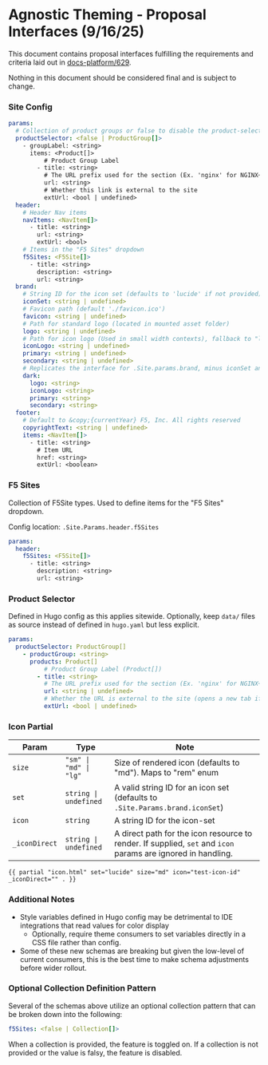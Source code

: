 # Agnostic Theming - Proposal Interfaces (9/16/25)

This document contains proposal interfaces fulfilling the requirements and criteria
laid out in [docs-platform/629](https://github.com/nginxinc/docs-platform/issues/620).

Nothing in this document should be considered final and is subject to change.

### Site Config

```yaml
params:
  # Collection of product groups or false to disable the product-selector
  productSelector: <false | ProductGroup[]> 
    - groupLabel: <string>
      items: <Product[]>
          # Product Group Label
        - title: <string>
          # The URL prefix used for the section (Ex. 'nginx' for NGINX+)
          url: <string>
          # Whether this link is external to the site
          extUrl: <bool | undefined>
  header:
    # Header Nav items
    navItems: <NavItem[]>
      - title: <string>
        url: <string>
        extUrl: <bool> 
    # Items in the "F5 Sites" dropdown
    f5Sites: <F5Site[]>
      - title: <string>
        description: <string>
        url: <string>
  brand:
    # String ID for the icon set (defaults to 'lucide' if not provided)
    iconSet: <string | undefined>
    # Favicon path (default './favicon.ico')
    favicon: <string | undefined>
    # Path for standard logo (located in mounted asset folder)
    logo: <string | undefined>
    # Path for icon logo (Used in small width contexts), fallback to "logo" if not defined
    iconLogo: <string | undefined>
    primary: <string | undefined>
    secondary: <string | undefined>
    # Replicates the interface for .Site.params.brand, minus iconSet and favicon
    dark:
      logo: <string>
      iconLogo: <string>
      primary: <string>
      secondary: <string>
  footer:
    # Default to &copy;{currentYear} F5, Inc. All rights reserved
    copyrightText: <string | undefined>
    items: <NavItem[]>
      - title: <string>
        # Item URL
        href: <string>
        extUrl: <boolean>

```

### F5 Sites

Collection of F5Site types. Used to define items for the "F5 Sites" dropdown.

Config location:  `.Site.Params.header.f5Sites`

```yaml
params:
  header:
    f5Sites: <F5Site[]>
      - title: <string>
        description: <string>
        url: <string>
```

### Product Selector

Defined in Hugo config as this applies sitewide. Optionally, keep `data/` files as source
instead of defined in `hugo.yaml` but less explicit.

```yaml
params:
  productSelector: ProductGroup[]
    - productGroup: <string>
      products: Product[]
          # Product Group Label (Product[])
        - title: <string>
          # The URL prefix used for the section (Ex. 'nginx' for NGINX+). Definition not required if extUrl
          url: <string | undefined>
          # Whether the URL is external to the site (opens a new tab if true)
          extUrl: <bool | undefined>
```

### Icon Partial

| Param         | Type                   | Note                                                                                                         |
|---------------|------------------------|--------------------------------------------------------------------------------------------------------------|
| `size`        | `"sm" \| "md" \| "lg"` | Size of rendered icon (defaults to "md"). Maps to "rem" enum                                                 |
| `set`         | `string \| undefined`  | A valid string ID for an icon set (defaults to `.Site.Params.brand.iconSet`)                                 |
| `icon`        | `string`               | A string ID for the icon-set                                                                                 |
| `_iconDirect` | `string \| undefined`  | A direct path for the icon resource to render. If supplied, `set` and `icon` params are ignored in handling. |

```go-template
{{ partial "icon.html" set="lucide" size="md" icon="test-icon-id" _iconDirect="" . }}
```

### Additional Notes

* Style variables defined in Hugo config may be detrimental to IDE integrations that read values for color display
  * Optionally, require theme consumers to set variables directly in a CSS file rather than config.
* Some of these new schemas are breaking but given the low-level of current consumers, this is the best time to make schema adjustments before wider rollout.

### Optional Collection Definition Pattern

Several of the schemas above utilize an optional collection pattern that can be broken down into the following:

```yaml
f5Sites: <false | Collection[]>
```

When a collection is provided, the feature is toggled on. If a collection is not provided or the value is falsy, the feature is disabled. 
